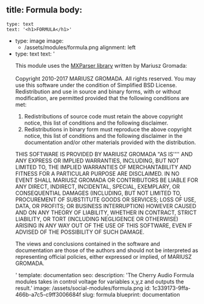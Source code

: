 title: Formula
body:
  -
    type: text
    text: '<h1>FORMULA</h1>'
  -
    type: image
    image:
      - /assets/modules/formula.png
    alignment: left
  -
    type: text
    text: '<p>This module uses the <a href="http://mathparser.org/mxparser-tutorial/" target="_blank">MXParser library</a> written by Mariusz Gromada:<br><br>Copyright 2010-2017 MARIUSZ GROMADA. All rights reserved. You may use this software under the condition of Simplified BSD License. Redistribution and use in source and binary forms, with or without modification, are permitted provided that the following conditions are met:</p><ol><li>Redistributions of source code must retain the above copyright notice, this list of conditions and the following disclaimer.<br></li><li>Redistributions in binary form must reproduce the above copyright notice, this list of conditions and the following disclaimer in the documentation and/or other materials provided with the distribution.&nbsp;</li></ol><p>THIS SOFTWARE IS PROVIDED BY MARIUSZ GROMADA "AS IS'''' AND ANY EXPRESS OR IMPLIED WARRANTIES, INCLUDING, BUT NOT LIMITED TO, THE IMPLIED WARRANTIES OF MERCHANTABILITY AND FITNESS FOR A PARTICULAR PURPOSE ARE DISCLAIMED. IN NO EVENT SHALL MARIUSZ GROMADA OR CONTRIBUTORS BE LIABLE FOR ANY DIRECT, INDIRECT, INCIDENTAL, SPECIAL, EXEMPLARY, OR CONSEQUENTIAL DAMAGES (INCLUDING, BUT NOT LIMITED TO, PROCUREMENT OF SUBSTITUTE GOODS OR SERVICES; LOSS OF USE, DATA, OR PROFITS; OR BUSINESS INTERRUPTION) HOWEVER CAUSED AND ON ANY THEORY OF LIABILITY, WHETHER IN CONTRACT, STRICT LIABILITY, OR TORT (INCLUDING NEGLIGENCE OR OTHERWISE) ARISING IN ANY WAY OUT OF THE USE OF THIS SOFTWARE, EVEN IF ADVISED OF THE POSSIBILITY OF SUCH DAMAGE.</p><p>The views and conclusions contained in the software and documentation are those of the authors and should not be interpreted as representing official policies, either expressed or implied, of MARIUSZ GROMADA.</p>'
template: documentation
seo:
  description: 'The Cherry Audio Formula modules takes in control voltage for variables x,y,z and outputs the result.'
  image: /assets/social-modules/formula.png
id: 1c339173-9ffa-466b-a7c5-c9ff3006684f
slug: formula
blueprint: documentation
